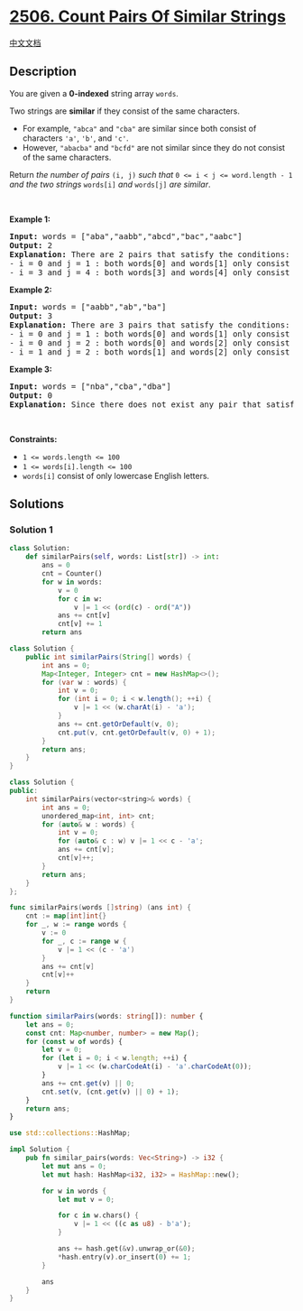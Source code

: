 # [2506. Count Pairs Of Similar Strings](https://leetcode.com/problems/count-pairs-of-similar-strings)

[中文文档](/solution/2500-2599/2506.Count%20Pairs%20Of%20Similar%20Strings/README.md)

<!-- tags:Array,Hash Table,String -->

## Description

<p>You are given a <strong>0-indexed</strong> string array <code>words</code>.</p>

<p>Two strings are <strong>similar</strong> if they consist of the same characters.</p>

<ul>
	<li>For example, <code>&quot;abca&quot;</code> and <code>&quot;cba&quot;</code> are similar since both consist of characters <code>&#39;a&#39;</code>, <code>&#39;b&#39;</code>, and <code>&#39;c&#39;</code>.</li>
	<li>However, <code>&quot;abacba&quot;</code> and <code>&quot;bcfd&quot;</code> are not similar since they do not consist of the same characters.</li>
</ul>

<p>Return <em>the number of pairs </em><code>(i, j)</code><em> such that </em><code>0 &lt;= i &lt; j &lt;= word.length - 1</code><em> and the two strings </em><code>words[i]</code><em> and </em><code>words[j]</code><em> are similar</em>.</p>

<p>&nbsp;</p>
<p><strong class="example">Example 1:</strong></p>

<pre>
<strong>Input:</strong> words = [&quot;aba&quot;,&quot;aabb&quot;,&quot;abcd&quot;,&quot;bac&quot;,&quot;aabc&quot;]
<strong>Output:</strong> 2
<strong>Explanation:</strong> There are 2 pairs that satisfy the conditions:
- i = 0 and j = 1 : both words[0] and words[1] only consist of characters &#39;a&#39; and &#39;b&#39;. 
- i = 3 and j = 4 : both words[3] and words[4] only consist of characters &#39;a&#39;, &#39;b&#39;, and &#39;c&#39;. 
</pre>

<p><strong class="example">Example 2:</strong></p>

<pre>
<strong>Input:</strong> words = [&quot;aabb&quot;,&quot;ab&quot;,&quot;ba&quot;]
<strong>Output:</strong> 3
<strong>Explanation:</strong> There are 3 pairs that satisfy the conditions:
- i = 0 and j = 1 : both words[0] and words[1] only consist of characters &#39;a&#39; and &#39;b&#39;. 
- i = 0 and j = 2 : both words[0] and words[2] only consist of characters &#39;a&#39; and &#39;b&#39;.
- i = 1 and j = 2 : both words[1] and words[2] only consist of characters &#39;a&#39; and &#39;b&#39;.
</pre>

<p><strong class="example">Example 3:</strong></p>

<pre>
<strong>Input:</strong> words = [&quot;nba&quot;,&quot;cba&quot;,&quot;dba&quot;]
<strong>Output:</strong> 0
<strong>Explanation:</strong> Since there does not exist any pair that satisfies the conditions, we return 0.</pre>

<p>&nbsp;</p>
<p><strong>Constraints:</strong></p>

<ul>
	<li><code>1 &lt;= words.length &lt;= 100</code></li>
	<li><code>1 &lt;= words[i].length &lt;= 100</code></li>
	<li><code>words[i]</code> consist of only lowercase English letters.</li>
</ul>

## Solutions

### Solution 1

<!-- tabs:start -->

```python
class Solution:
    def similarPairs(self, words: List[str]) -> int:
        ans = 0
        cnt = Counter()
        for w in words:
            v = 0
            for c in w:
                v |= 1 << (ord(c) - ord("A"))
            ans += cnt[v]
            cnt[v] += 1
        return ans
```

```java
class Solution {
    public int similarPairs(String[] words) {
        int ans = 0;
        Map<Integer, Integer> cnt = new HashMap<>();
        for (var w : words) {
            int v = 0;
            for (int i = 0; i < w.length(); ++i) {
                v |= 1 << (w.charAt(i) - 'a');
            }
            ans += cnt.getOrDefault(v, 0);
            cnt.put(v, cnt.getOrDefault(v, 0) + 1);
        }
        return ans;
    }
}
```

```cpp
class Solution {
public:
    int similarPairs(vector<string>& words) {
        int ans = 0;
        unordered_map<int, int> cnt;
        for (auto& w : words) {
            int v = 0;
            for (auto& c : w) v |= 1 << c - 'a';
            ans += cnt[v];
            cnt[v]++;
        }
        return ans;
    }
};
```

```go
func similarPairs(words []string) (ans int) {
	cnt := map[int]int{}
	for _, w := range words {
		v := 0
		for _, c := range w {
			v |= 1 << (c - 'a')
		}
		ans += cnt[v]
		cnt[v]++
	}
	return
}
```

```ts
function similarPairs(words: string[]): number {
    let ans = 0;
    const cnt: Map<number, number> = new Map();
    for (const w of words) {
        let v = 0;
        for (let i = 0; i < w.length; ++i) {
            v |= 1 << (w.charCodeAt(i) - 'a'.charCodeAt(0));
        }
        ans += cnt.get(v) || 0;
        cnt.set(v, (cnt.get(v) || 0) + 1);
    }
    return ans;
}
```

```rust
use std::collections::HashMap;

impl Solution {
    pub fn similar_pairs(words: Vec<String>) -> i32 {
        let mut ans = 0;
        let mut hash: HashMap<i32, i32> = HashMap::new();

        for w in words {
            let mut v = 0;

            for c in w.chars() {
                v |= 1 << ((c as u8) - b'a');
            }

            ans += hash.get(&v).unwrap_or(&0);
            *hash.entry(v).or_insert(0) += 1;
        }

        ans
    }
}
```

<!-- tabs:end -->

<!-- end -->
